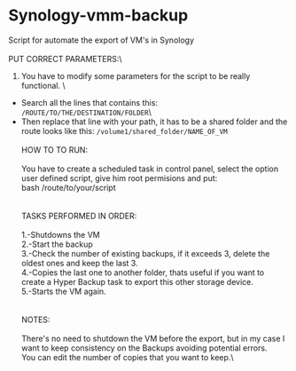 # Synology-vmm-backup
Script for automate the export of VM's in Synology\
\
PUT CORRECT PARAMETERS:\

1. You have to modify some parameters for the script to be really functional. \
  - Search all the lines that contains this: `/ROUTE/TO/THE/DESTINATION/FOLDER`\
  - Then replace that line with your path, it has to be a shared folder and the route looks like this: `/volume1/shared_folder/NAME_OF_VM`
\
\
HOW TO TO RUN:\
\
You have to create a scheduled task in control panel, select the option user defined script, give him root permisions and put: \
bash /route/to/your/script\
\
\
TASKS PERFORMED IN ORDER:\
\
1.-Shutdowns the VM\
2.-Start the backup\
3.-Check the number of existing backups, if it exceeds 3, delete the oldest ones and keep the last 3.\
4.-Copies the last one to another folder, thats useful if you want to create a Hyper Backup task to export this other storage device.\
5.-Starts the VM again.\
\
\
NOTES:\
\
There's no need to shutdown the VM before the export, but in my case I want to keep consistency on the Backups avoiding potential errors.\
You can edit the number of copies that you want to keep.\

